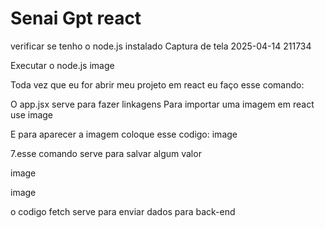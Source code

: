 # Senai Gpt react

verificar se tenho o node.js instalado
Captura de tela 2025-04-14 211734

Executar o node.js
image

Toda vez que eu for abrir meu projeto em react eu faço esse comando: 


O app.jsx serve para fazer linkagens
Para importar uma imagem em react use image

E para aparecer a imagem coloque esse codigo: image

7.esse comando serve para salvar algum valor

image

image

o codigo fetch serve para enviar dados para back-end
